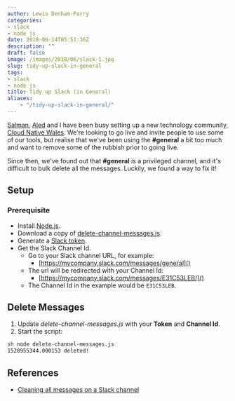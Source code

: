 ```yaml
---
author: Lewis Denham-Parry
categories:
- slack
- node js
date: 2018-06-14T05:51:36Z
description: ""
draft: false
image: /images/2018/06/slack-1.jpg
slug: tidy-up-slack-in-general
tags:
- slack
- node js
title: Tidy up Slack (in General)
aliases:
    - "/tidy-up-slack-in-general/"
---
```


[Salman](https://twitter.com/soulmaniqbal), [Aled](https://twitter.com/Aled_James9) and I have been busy setting up a new technology community, [Cloud Native Wales](https://blog.cloudnativewales.io).  We're looking to go live and invite people to use some of our tools, but realise that we've been using the **#general** a bit too much and want to remove some of the rubbish prior to going live.

Since then, we've found out that **#general** is a privileged channel, and it's difficult to bulk delete all the messages.  Luckily, we found a way to fix it!

## Setup

### Prerequisite

- Install [Node.js](https://nodejs.org/).
- Download a copy of [delete-channel-messages.js](https://gist.githubusercontent.com/firatkucuk/ee898bc919021da621689f5e47e7abac/raw/8c3b420fe3e334d740957a229937cdcbd10c0063/delete-channel-messages.js).
- Generate a [Slack token](https://api.slack.com/custom-integrations/legacy-tokens).
- Get the Slack Channel Id.
    - Go to your Slack channel URL, for example:
        - [https://mycompany.slack.com/messages/general]()
    - The url will be redirected with your Channel Id:
        - [https://mycompany.slack.com/messages/E31C53LEB/]()
    - The Channel Id in the example would be `E31C53LEB`.

## Delete Messages

1. Update *delete-channel-messages.js* with your **Token** and **Channel Id**.
1. Start the script:

```sh
sh node delete-channel-messages.js
1528955344.000153 deleted!
```

## References

- [Cleaning all messages on a Slack channel](https://medium.com/@jjerryhan/cleaning-all-messages-on-slack-channel-c46d71615c9a)